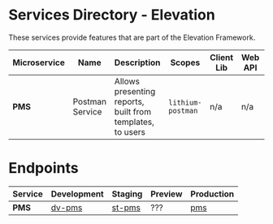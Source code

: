 # Services Directory - Elevation

These services provide features that are part of the Elevation Framework.

| Microservice | Name | Description | Scopes | Client Lib | Web API | Spec |
| - | - | - | - | - | - | - |
| **PMS** | Postman Service | Allows presenting reports, built from templates, to users | `lithium-postman` | n/a | n/a | n/a |

# Endpoints

| Service | Development | Staging | Preview | Production |
| - | - | - | - | - |
| **PMS** | [dv-pms](https://dv-pms.lithium.primaverabss.com/) | [st-pms](https://st-pms.lithium.primaverabss.com/) | ??? | [pms](https://lithium-postman.primaverabss.com/) |